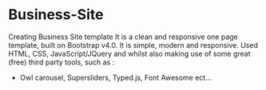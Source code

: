 # Business-Site
Creating Business Site template
It is a clean and responsive one page template, built on Bootstrap v4.0. It is simple, modern and responsive.
Used HTML, CSS, JavaScript/JQuery and whilst also making use of some great (free) third party tools, such as :
- Owl carousel, Supersliders, Typed.js, Font Awesome ect...
